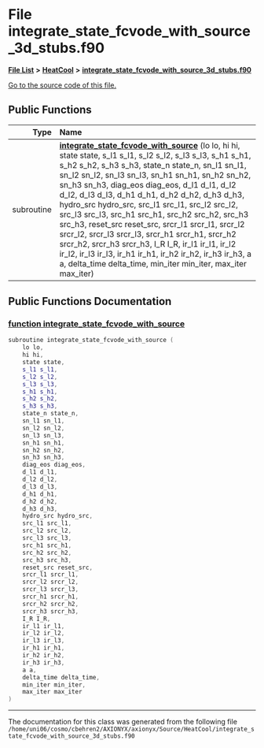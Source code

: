 
# File integrate\_state\_fcvode\_with\_source\_3d\_stubs.f90


[**File List**](files.md) **>** [**HeatCool**](dir_8c890215953ac09098af8cb94c8b9fc0.md) **>** [**integrate\_state\_fcvode\_with\_source\_3d\_stubs.f90**](integrate__state__fcvode__with__source__3d__stubs_8f90.md)

[Go to the source code of this file.](integrate__state__fcvode__with__source__3d__stubs_8f90_source.md)


















## Public Functions

| Type | Name |
| ---: | :--- |
|  subroutine | [**integrate\_state\_fcvode\_with\_source**](integrate__state__fcvode__with__source__3d__stubs_8f90.md#function-integrate-state-fcvode-with-source) (lo lo, hi hi, state state, s\_l1 s\_l1, s\_l2 s\_l2, s\_l3 s\_l3, s\_h1 s\_h1, s\_h2 s\_h2, s\_h3 s\_h3, state\_n state\_n, sn\_l1 sn\_l1, sn\_l2 sn\_l2, sn\_l3 sn\_l3, sn\_h1 sn\_h1, sn\_h2 sn\_h2, sn\_h3 sn\_h3, diag\_eos diag\_eos, d\_l1 d\_l1, d\_l2 d\_l2, d\_l3 d\_l3, d\_h1 d\_h1, d\_h2 d\_h2, d\_h3 d\_h3, hydro\_src hydro\_src, src\_l1 src\_l1, src\_l2 src\_l2, src\_l3 src\_l3, src\_h1 src\_h1, src\_h2 src\_h2, src\_h3 src\_h3, reset\_src reset\_src, srcr\_l1 srcr\_l1, srcr\_l2 srcr\_l2, srcr\_l3 srcr\_l3, srcr\_h1 srcr\_h1, srcr\_h2 srcr\_h2, srcr\_h3 srcr\_h3, I\_R I\_R, ir\_l1 ir\_l1, ir\_l2 ir\_l2, ir\_l3 ir\_l3, ir\_h1 ir\_h1, ir\_h2 ir\_h2, ir\_h3 ir\_h3, a a, delta\_time delta\_time, min\_iter min\_iter, max\_iter max\_iter) <br> |








## Public Functions Documentation


### <a href="#function-integrate-state-fcvode-with-source" id="function-integrate-state-fcvode-with-source">function integrate\_state\_fcvode\_with\_source </a>


```cpp
subroutine integrate_state_fcvode_with_source (
    lo lo,
    hi hi,
    state state,
    s_l1 s_l1,
    s_l2 s_l2,
    s_l3 s_l3,
    s_h1 s_h1,
    s_h2 s_h2,
    s_h3 s_h3,
    state_n state_n,
    sn_l1 sn_l1,
    sn_l2 sn_l2,
    sn_l3 sn_l3,
    sn_h1 sn_h1,
    sn_h2 sn_h2,
    sn_h3 sn_h3,
    diag_eos diag_eos,
    d_l1 d_l1,
    d_l2 d_l2,
    d_l3 d_l3,
    d_h1 d_h1,
    d_h2 d_h2,
    d_h3 d_h3,
    hydro_src hydro_src,
    src_l1 src_l1,
    src_l2 src_l2,
    src_l3 src_l3,
    src_h1 src_h1,
    src_h2 src_h2,
    src_h3 src_h3,
    reset_src reset_src,
    srcr_l1 srcr_l1,
    srcr_l2 srcr_l2,
    srcr_l3 srcr_l3,
    srcr_h1 srcr_h1,
    srcr_h2 srcr_h2,
    srcr_h3 srcr_h3,
    I_R I_R,
    ir_l1 ir_l1,
    ir_l2 ir_l2,
    ir_l3 ir_l3,
    ir_h1 ir_h1,
    ir_h2 ir_h2,
    ir_h3 ir_h3,
    a a,
    delta_time delta_time,
    min_iter min_iter,
    max_iter max_iter
) 
```



------------------------------
The documentation for this class was generated from the following file `/home/uni06/cosmo/cbehren2/AXIONYX/axionyx/Source/HeatCool/integrate_state_fcvode_with_source_3d_stubs.f90`